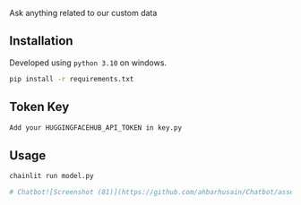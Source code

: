 

Ask anything related to our custom data

## Installation

Developed using `python 3.10` on windows.

```bash
pip install -r requirements.txt
```

## Token Key

```bash
Add your HUGGINGFACEHUB_API_TOKEN in key.py 
```

## Usage

```bash
chainlit run model.py

# Chatbot![Screenshot (81)](https://github.com/ahbarhusain/Chatbot/assets/97535337/2000a75a-c236-4e02-9c7e-e1b0d649471b)
